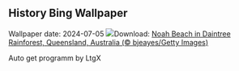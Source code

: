 ## History Bing Wallpaper
Wallpaper date: 2024-07-05
![](https://www.bing.com/th?id=OHR.NoahBeach_EN-GB6003580040_UHD.jpg&w=1000)Download: [Noah Beach in Daintree Rainforest, Queensland, Australia (© bjeayes/Getty Images)](https://www.bing.com/th?id=OHR.NoahBeach_EN-GB6003580040_UHD.jpg)

Auto get programm by LtgX
